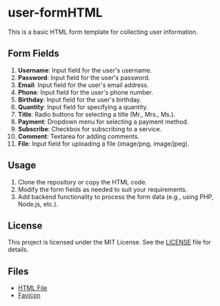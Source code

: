 # user-formHTML

This is a basic HTML form template for collecting user information.

## Form Fields

1. **Username**: Input field for the user's username.
2. **Password**: Input field for the user's password.
3. **Email**: Input field for the user's email address.
4. **Phone**: Input field for the user's phone number.
5. **Birthday**: Input field for the user's birthday.
6. **Quantity**: Input field for specifying a quantity.
7. **Title**: Radio buttons for selecting a title (Mr., Mrs., Ms.).
8. **Payment**: Dropdown menu for selecting a payment method.
9. **Subscribe**: Checkbox for subscribing to a service.
10. **Comment**: Textarea for adding comments.
11. **File**: Input field for uploading a file (image/png, image/jpeg).

## Usage

1. Clone the repository or copy the HTML code.
2. Modify the form fields as needed to suit your requirements.
3. Add backend functionality to process the form data (e.g., using PHP, Node.js, etc.).

## License

This project is licensed under the MIT License. See the [LICENSE](LICENSE) file for details.

## Files

- [HTML File](index.html)
- [Favicon](myWebsite/Images/favicon.PNG)

